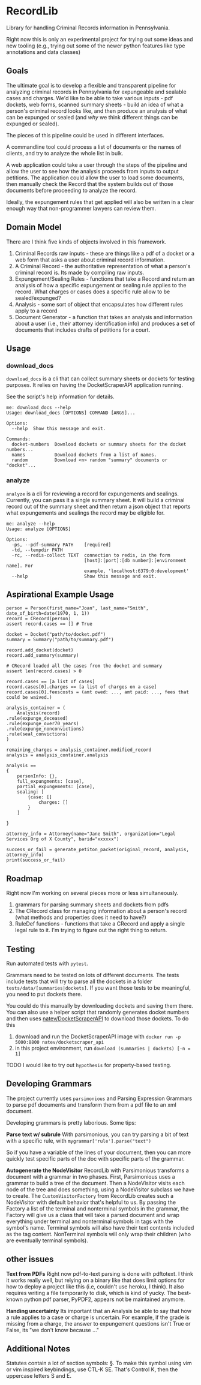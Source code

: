 # RecordLib

Library for handling Criminal Records information in Pennsylvania.

Right now this is only an experimental project for trying out some ideas and new tooling (e.g., trying out some of the newer python features like type annotations and data classes)




## Goals

The ultimate goal is to develop a flexible and transparent pipeline for analyzing criminal records in Pennsylvania for expungeable and sealable cases and charges. We'd like to be able to take various inputs - pdf dockets, web forms, scanned summary sheets - build an idea of what a person's criminal record looks like, and then produce an analysis of what can be expunged or sealed (and _why_ we think different things can be expunged or sealed).


The pieces of this pipeline could be used in different interfaces.

A commandline tool could process a list of documents or the names of clients, and try to analyze the whole list in bulk.

A web application could take a user through the steps of the pipeline and allow the user to see how the analysis proceeds from inputs to output petitions. The application could allow the user to load some documents, then manually check the Record that the system builds out of those documents before proceeding to analyze the record.

Ideally, the expungement rules that get applied will also be written in a clear enough way that non-programmer lawyers can review them.

## Domain Model

There are I think five kinds of objects involved in this framework.

1. Criminal Records raw inputs - these are things like a pdf of a docket or a web form that asks a user about criminal record information.
2. A Criminal Record - the authoritative representation of what a person's criminal record is. Its made by compiling raw inputs.
3. Expungement/Sealing Rules - functions that take a Record and return an analysis of how a specific expungement or sealing rule applies to the record. What charges or cases does a specific rule allow to be sealed/expunged?
4. Analysis - some sort of object that encapsulates how different rules apply to a record
5. Document Generator - a function that takes an analysis and information about a user (i.e., their attorney identification info) and produces a set of documents that includes drafts of petitions for a court.


## Usage

### download_docs

`download_docs` is a cli that can collect summary sheets or dockets for testing purposes. It relies on having the DocketScraperAPI application running.

See the script's help information for details.

```
me: download_docs --help
Usage: download_docs [OPTIONS] COMMAND [ARGS]...

Options:
  --help  Show this message and exit.

Commands:
  docket-numbers  Download dockets or summary sheets for the docket numbers...
  names           Download dockets from a list of names.
  random          Download <n> random "summary" documents or "docket"...
```

### analyze

`analyze` is a cli for reviewing a record for expungements and sealings. Currently, you can pass it a single summary sheet. It will build a criminal record out of the summary sheet and then return a json object that reports what expungements and sealings the record may be eligible for.

```
me: analyze --help
Usage: analyze [OPTIONS]

Options:
  -ps, --pdf-summary PATH    [required]
  -td, --tempdir PATH
  -rc, --redis-collect TEXT  connection to redis, in the form
                             [host]:[port]:[db number]:[environment name]. For
                             example, 'localhost:6379:0:development'
  --help                     Show this message and exit.
```

## Aspirational Example Usage

	person = Person(first_name="Joan", last_name="Smith", date_of_birth=date(1970, 1, 1))
    record = CRecord(person)
    assert record.cases == [] # True

    docket = Docket("path/to/docket.pdf")
    summary = Summary("path/to/summary.pdf")

    record.add_docket(docket)
    record.add_summary(summary)

    # CRecord loaded all the cases from the docket and summary
    assert len(record.cases) > 0

	record.cases == [a list of cases]
	record.cases[0].charges == [a list of charges on a case]
	record.cases[0].feescosts = (amt owed: ..., amt paid: ..., fees that could be waived.)

    analysis_container = (
        Analysis(record)
	.rule(expunge_deceased)
	.rule(expunge_over70_years)
	.rule(expunge_nonconvictions)
	.rule(seal_convictions)
    )

    remaining_charges = analysis_container.modified_record
    analysis = analysis_container.analysis

	analysis ==
	{
		personInfo: {},
		full_expungments: [case],
		partial_expungements: [case],
		sealing: [
			{case: []
			 	charges: []
			}
		]

	}

    attorney_info = Attorney(name="Jane Smith", organization="Legal Services Org of X County", barid="xxxxxx")

    success_or_fail = generate_petiton_packet(original_record, analysis, attorney_info)
    print(success_or_fail)


## Roadmap

Right now I'm working on several pieces more or less simultaneously.

1. grammars for parsing summary sheets and dockets from pdfs
2. The CRecord class for managing information about a person's record (what methods and properties does it need to have?)
3. RuleDef functions - functions that take a CRecord and apply a single legal rule to it. I'm trying to figure out the right thing to return.


## Testing

Run automated tests with `pytest`.

Grammars need to be tested on lots of different documents. The tests include tests that will try to parse all the dockets in a folder `tests/data/[summaries|dockets]`. If you want those tests to be meaningful, you need to put dockets there.

You could do this manually by downloading dockets and saving them there. You can also use a helper script that randomly generates docket numbers and then uses [natev/DocketScraperAPI](https://hub.docker.com/r/natev/docketscraper_api) to download those dockets. To do this

1. download and run the DocketScraperAPI image with `docker run -p 5000:8800 natev/docketscraper_api`
2. in this project environment, run `download (summaries | dockets) [-n = 1]`

TODO I would like to try out `hypothesis` for property-based testing.


## Developing Grammars

The project currently uses `parsimonious` and Parsing Expression Grammars to parse pdf documents and transform them from a pdf file to an xml document.

Developing grammars is pretty laborious. Some tips:

**Parse text w/ subrule** With parsimonious, you can try parsing a bit of text with a specific rule, with `mygrammar['rule'].parse("text")`

So if you have a variable of the lines of your document, then you can more quickly test specific parts of the doc with specific parts of the grammar.

**Autogenerate the NodeVisitor** RecordLib with Parsimonious transforms a document with a grammar in two phases. First, Parsimonious uses a grammar to build a tree of the document. Then a NodeVisitor visits each node of the tree and does something, using a NodeVisitor subclass we have to create. The `CustomVisitorFactory` from RecordLib creates such a NodeVisitor with default behavior that's helpful to us. By passing the Factory a list of the terminal and nonterminal symbols in the grammar, the Factory will give us a class that will take a parsed document and wrap everything under terminal and nonterminal symbols in tags with the symbol's name. Terminal symbols will also have their text contents included as the tag content. NonTerminal symbols will only wrap their children (who are eventually terminal symbols).

## other issues

**Text from PDFs**
Right now pdf-to-text parsing is done with pdftotext. I think it works really well, but relying on a binary like that does limit options for how to deploy a project like this (i.e, couldn't use heroku, I think). It also requires writing a file temporarily to disk, which is kind of yucky. The best-known python pdf parser, PyPDF2, appears not be maintained anymore.

**Handing uncertainty**
Its important that an Analysis be able to say that how a rule applies to a case or charge is uncertain. For example, if the grade is missing from a charge, the answer to expungement questions isn't True or False, its "we don't know because ..."  

## Additional Notes

Statutes contain a lot of section symbols: §. To make this symbol using vim or vim inspired keybindings, use CTL-K SE. That's Control K, then the uppercase letters S and E.
